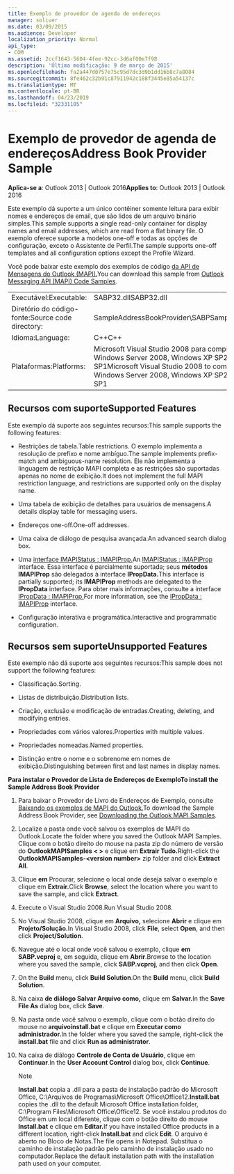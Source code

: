 ```yaml
---
title: Exemplo de provedor de agenda de endereços
manager: soliver
ms.date: 03/09/2015
ms.audience: Developer
localization_priority: Normal
api_type:
- COM
ms.assetid: 2ccf1643-5604-4fee-92cc-3d6af00e7f98
description: 'Última modificação: 9 de março de 2015'
ms.openlocfilehash: fa2a447d0757e75c95d7dc3d9b1dd16b8c7a8084
ms.sourcegitcommit: 8fe462c32b91c87911942c188f3445e85a54137c
ms.translationtype: MT
ms.contentlocale: pt-BR
ms.lasthandoff: 04/23/2019
ms.locfileid: "32331105"
---
```

# <a name="address-book-provider-sample"></a><span data-ttu-id="e6a07-103">Exemplo de provedor de agenda de endereços</span><span class="sxs-lookup"><span data-stu-id="e6a07-103">Address Book Provider Sample</span></span>

  
  
<span data-ttu-id="e6a07-104">**Aplica-se a**: Outlook 2013 | Outlook 2016</span><span class="sxs-lookup"><span data-stu-id="e6a07-104">**Applies to**: Outlook 2013 | Outlook 2016</span></span> 
  
<span data-ttu-id="e6a07-105">Este exemplo dá suporte a um único contêiner somente leitura para exibir nomes e endereços de email, que são lidos de um arquivo binário simples.</span><span class="sxs-lookup"><span data-stu-id="e6a07-105">This sample supports a single read-only container for display names and email addresses, which are read from a flat binary file.</span></span> <span data-ttu-id="e6a07-106">O exemplo oferece suporte a modelos one-off e todas as opções de configuração, exceto o Assistente de Perfil.</span><span class="sxs-lookup"><span data-stu-id="e6a07-106">The sample supports one-off templates and all configuration options except the Profile Wizard.</span></span>
  
<span data-ttu-id="e6a07-107">Você pode baixar este exemplo dos exemplos de código [da API de Mensagens do Outlook (MAPI).](https://go.microsoft.com/fwlink/?LinkId=129740
)</span><span class="sxs-lookup"><span data-stu-id="e6a07-107">You can download this sample from [Outlook Messaging API (MAPI) Code Samples](https://go.microsoft.com/fwlink/?LinkId=129740
).</span></span>
  
|||
|:-----|:-----|
|<span data-ttu-id="e6a07-108">Executável:</span><span class="sxs-lookup"><span data-stu-id="e6a07-108">Executable:</span></span>  <br/> |<span data-ttu-id="e6a07-109">SABP32.dll</span><span class="sxs-lookup"><span data-stu-id="e6a07-109">SABP32.dll</span></span>  <br/> |
| <span data-ttu-id="e6a07-110">Diretório do código-fonte:</span><span class="sxs-lookup"><span data-stu-id="e6a07-110">Source code directory:</span></span>  <br/> |<span data-ttu-id="e6a07-111">SampleAddressBookProvider\SABP</span><span class="sxs-lookup"><span data-stu-id="e6a07-111">SampleAddressBookProvider\SABP</span></span>  <br/> |
|<span data-ttu-id="e6a07-112">Idioma:</span><span class="sxs-lookup"><span data-stu-id="e6a07-112">Language:</span></span>  <br/> |<span data-ttu-id="e6a07-113">C++</span><span class="sxs-lookup"><span data-stu-id="e6a07-113">C++</span></span>  <br/> |
|<span data-ttu-id="e6a07-114">Plataformas:</span><span class="sxs-lookup"><span data-stu-id="e6a07-114">Platforms:</span></span>  <br/> |<span data-ttu-id="e6a07-115">Microsoft Visual Studio 2008 para compilar para Windows Vista, Windows Server 2008, Windows XP SP2 e Windows Server 2003 SP1</span><span class="sxs-lookup"><span data-stu-id="e6a07-115">Microsoft Visual Studio 2008 to compile for Windows Vista, Windows Server 2008, Windows XP SP2, and Windows Server 2003 SP1</span></span>  <br/> |
   
## <a name="supported-features"></a><span data-ttu-id="e6a07-116">Recursos com suporte</span><span class="sxs-lookup"><span data-stu-id="e6a07-116">Supported Features</span></span>

<span data-ttu-id="e6a07-117">Este exemplo dá suporte aos seguintes recursos:</span><span class="sxs-lookup"><span data-stu-id="e6a07-117">This sample supports the following features:</span></span>
  
- <span data-ttu-id="e6a07-118">Restrições de tabela.</span><span class="sxs-lookup"><span data-stu-id="e6a07-118">Table restrictions.</span></span> <span data-ttu-id="e6a07-119">O exemplo implementa a resolução de prefixo e nome ambíguo.</span><span class="sxs-lookup"><span data-stu-id="e6a07-119">The sample implements prefix-match and ambiguous-name resolution.</span></span> <span data-ttu-id="e6a07-120">Ele não implementa a linguagem de restrição MAPI completa e as restrições são suportadas apenas no nome de exibição.</span><span class="sxs-lookup"><span data-stu-id="e6a07-120">It does not implement the full MAPI restriction language, and restrictions are supported only on the display name.</span></span>
    
- <span data-ttu-id="e6a07-121">Uma tabela de exibição de detalhes para usuários de mensagens.</span><span class="sxs-lookup"><span data-stu-id="e6a07-121">A details display table for messaging users.</span></span> 
    
- <span data-ttu-id="e6a07-122">Endereços one-off.</span><span class="sxs-lookup"><span data-stu-id="e6a07-122">One-off addresses.</span></span>
    
- <span data-ttu-id="e6a07-123">Uma caixa de diálogo de pesquisa avançada.</span><span class="sxs-lookup"><span data-stu-id="e6a07-123">An advanced search dialog box.</span></span>
    
- <span data-ttu-id="e6a07-124">Uma [interface IMAPIStatus : IMAPIProp.](imapistatusimapiprop.md)</span><span class="sxs-lookup"><span data-stu-id="e6a07-124">An [IMAPIStatus : IMAPIProp](imapistatusimapiprop.md) interface.</span></span> <span data-ttu-id="e6a07-125">Essa interface é parcialmente suportada; seus **métodos IMAPIProp** são delegados à interface **IPropData.**</span><span class="sxs-lookup"><span data-stu-id="e6a07-125">This interface is partially supported; its **IMAPIProp** methods are delegated to the **IPropData** interface.</span></span> <span data-ttu-id="e6a07-126">Para obter mais informações, consulte a interface [IPropData : IMAPIProp.](ipropdataimapiprop.md)</span><span class="sxs-lookup"><span data-stu-id="e6a07-126">For more information, see the [IPropData : IMAPIProp](ipropdataimapiprop.md) interface.</span></span> 
    
- <span data-ttu-id="e6a07-127">Configuração interativa e programática.</span><span class="sxs-lookup"><span data-stu-id="e6a07-127">Interactive and programmatic configuration.</span></span>
    
## <a name="unsupported-features"></a><span data-ttu-id="e6a07-128">Recursos sem suporte</span><span class="sxs-lookup"><span data-stu-id="e6a07-128">Unsupported Features</span></span>

<span data-ttu-id="e6a07-129">Este exemplo não dá suporte aos seguintes recursos:</span><span class="sxs-lookup"><span data-stu-id="e6a07-129">This sample does not support the following features:</span></span>
  
- <span data-ttu-id="e6a07-130">Classificação.</span><span class="sxs-lookup"><span data-stu-id="e6a07-130">Sorting.</span></span>
    
- <span data-ttu-id="e6a07-131">Listas de distribuição.</span><span class="sxs-lookup"><span data-stu-id="e6a07-131">Distribution lists.</span></span>
    
- <span data-ttu-id="e6a07-132">Criação, exclusão e modificação de entradas.</span><span class="sxs-lookup"><span data-stu-id="e6a07-132">Creating, deleting, and modifying entries.</span></span>
    
- <span data-ttu-id="e6a07-133">Propriedades com vários valores.</span><span class="sxs-lookup"><span data-stu-id="e6a07-133">Properties with multiple values.</span></span>
    
- <span data-ttu-id="e6a07-134">Propriedades nomeadas.</span><span class="sxs-lookup"><span data-stu-id="e6a07-134">Named properties.</span></span>
    
- <span data-ttu-id="e6a07-135">Distinção entre o nome e o sobrenome em nomes de exibição.</span><span class="sxs-lookup"><span data-stu-id="e6a07-135">Distinguishing between first and last names in display names.</span></span>
    
 <span data-ttu-id="e6a07-136">**Para instalar o Provedor de Lista de Endereços de Exemplo**</span><span class="sxs-lookup"><span data-stu-id="e6a07-136">**To install the Sample Address Book Provider**</span></span>
  
1. <span data-ttu-id="e6a07-137">Para baixar o Provedor de Livro de Endereços de Exemplo, consulte [Baixando os exemplos de MAPI do Outlook.](downloading-the-outlook-mapi-samples.md)</span><span class="sxs-lookup"><span data-stu-id="e6a07-137">To download the Sample Address Book Provider, see [Downloading the Outlook MAPI Samples](downloading-the-outlook-mapi-samples.md).</span></span>
    
2. <span data-ttu-id="e6a07-138">Localize a pasta onde você salvou os exemplos de MAPI do Outlook.</span><span class="sxs-lookup"><span data-stu-id="e6a07-138">Locate the folder where you saved the Outlook MAPI Samples.</span></span> <span data-ttu-id="e6a07-139">Clique com o botão direito do mouse na pasta zip do número de versão do **OutlookMAPISamples \< \>** e clique em **Extrair Tudo.**</span><span class="sxs-lookup"><span data-stu-id="e6a07-139">Right-click the **OutlookMAPISamples-\<version number\>** zip folder and click **Extract All**.</span></span>
    
3. <span data-ttu-id="e6a07-140">Clique **em** Procurar, selecione o local onde deseja salvar o exemplo e clique em **Extrair.**</span><span class="sxs-lookup"><span data-stu-id="e6a07-140">Click **Browse**, select the location where you want to save the sample, and click **Extract**.</span></span>
    
4. <span data-ttu-id="e6a07-141">Execute o Visual Studio 2008.</span><span class="sxs-lookup"><span data-stu-id="e6a07-141">Run Visual Studio 2008.</span></span>
    
5. <span data-ttu-id="e6a07-142">No Visual Studio 2008, clique em **Arquivo,** selecione **Abrir** e clique em **Projeto/Solução.**</span><span class="sxs-lookup"><span data-stu-id="e6a07-142">In Visual Studio 2008, click **File**, select **Open**, and then click **Project/Solution**.</span></span>
    
6. <span data-ttu-id="e6a07-143">Navegue até o local onde você salvou o exemplo, clique **em SABP.vcproj** e, em seguida, clique em **Abrir**.</span><span class="sxs-lookup"><span data-stu-id="e6a07-143">Browse to the location where you saved the sample, click **SABP.vcproj**, and then click **Open**.</span></span>
    
7. <span data-ttu-id="e6a07-144">On the **Build** menu, click **Build Solution**.</span><span class="sxs-lookup"><span data-stu-id="e6a07-144">On the **Build** menu, click **Build Solution**.</span></span>
    
8. <span data-ttu-id="e6a07-145">Na caixa **de diálogo Salvar Arquivo como,** clique em **Salvar.**</span><span class="sxs-lookup"><span data-stu-id="e6a07-145">In the **Save File As** dialog box, click **Save**.</span></span>
    
9. <span data-ttu-id="e6a07-146">Na pasta onde você salvou o exemplo, clique com o botão direito do mouse no **arquivoinstall.bat** e clique em **Executar como administrador.**</span><span class="sxs-lookup"><span data-stu-id="e6a07-146">In the folder where you saved the sample, right-click the **install.bat** file and click **Run as administrator**.</span></span>
    
10. <span data-ttu-id="e6a07-147">Na caixa de diálogo **Controle de Conta de Usuário**, clique em **Continuar**.</span><span class="sxs-lookup"><span data-stu-id="e6a07-147">In the **User Account Control** dialog box, click **Continue**.</span></span>
    
    > [!NOTE]
    > <span data-ttu-id="e6a07-148">**Install.bat** copia a .dll para a pasta de instalação padrão do Microsoft Office, C:\Arquivos de Programas\Microsoft Office\Office12\.</span><span class="sxs-lookup"><span data-stu-id="e6a07-148">**Install.bat** copies the .dll to the default Microsoft Office installation folder, C:\Program Files\Microsoft Office\Office12\.</span></span> <span data-ttu-id="e6a07-149">Se você instalou produtos do Office em um local diferente, clique com o botão direito do mouse **Install.bat** e clique em **Editar.**</span><span class="sxs-lookup"><span data-stu-id="e6a07-149">If you have installed Office products in a different location, right-click **Install.bat** and click **Edit**.</span></span> <span data-ttu-id="e6a07-150">O arquivo é aberto no Bloco de Notas.</span><span class="sxs-lookup"><span data-stu-id="e6a07-150">The file opens in Notepad.</span></span> <span data-ttu-id="e6a07-151">Substitua o caminho de instalação padrão pelo caminho de instalação usado no computador.</span><span class="sxs-lookup"><span data-stu-id="e6a07-151">Replace the default installation path with the installation path used on your computer.</span></span> 
  

